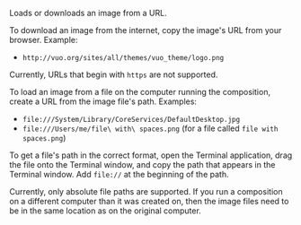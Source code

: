 Loads or downloads an image from a URL.

To download an image from the internet, copy the image's URL from your browser. Example: 

   - `http://vuo.org/sites/all/themes/vuo_theme/logo.png`

Currently, URLs that begin with `https` are not supported.

To load an image from a file on the computer running the composition, create a URL from the image file's path. Examples: 

   - `file:///System/Library/CoreServices/DefaultDesktop.jpg`
   - `file:///Users/me/file\ with\ spaces.png` (for a file called `file with spaces.png`)

To get a file's path in the correct format, open the Terminal application, drag the file onto the Terminal window, and copy the path that appears in the Terminal window. Add `file://` at the beginning of the path.

Currently, only absolute file paths are supported. If you run a composition on a different computer than it was created on, then the image files need to be in the same location as on the original computer. 
